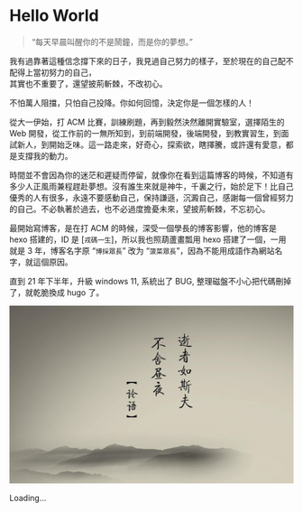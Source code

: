 # Hello World


> “每天早晨叫醒你的不是鬧鐘，而是你的夢想。”  

我有過靠著這種信念撐下來的日子，我見過自己努力的樣子，至於現在的自己配不配得上當初努力的自己，  
其實也不重要了，還望披荊斬棘，不改初心。

不怕萬人阻擋，只怕自己投降。你如何回憶，決定你是一個怎樣的人！  

從大一伊始，打 ACM 比賽，訓練刷題，再到毅然決然離開實驗室，選擇陌生的 Web 開發，從工作前的一無所知到，到前端開發，後端開發，到教實習生，到面試新人，到開始乏味。這一路走來，好奇心，探索欲，瞎擇騰，或許還有愛意，都是支撐我的動力。

時間並不會因為你的迷茫和遲疑而停留，就像你在看到這篇博客的時候，不知道有多少人正風雨兼程趕赴夢想。沒有誰生來就是神牛，千裏之行，始於足下！比自己優秀的人有很多，永遠不要感動自己，保持謙遜，沉澱自己，感謝每一個曾經努力的自己。不必執著於過去，也不必過度擔憂未來，望披荊斬棘，不忘初心。

最開始寫博客，是在打 ACM 的時候，深受一個學長的博客影響，他的博客是 hexo 搭建的，ID 是 [`戎碼一生`]，所以我也照葫蘆畫瓢用 hexo 搭建了一個，一用就是 3 年，博客名字原 “`博採眾長`” 改为 “`菠菜眾長`”，因為不能用成語作為網站名字，就這個原因。

直到 21 年下半年，升級 windows 11, 系統出了 BUG, 整理磁盤不小心把代碼刪掉了，就乾脆換成 hugo 了。

![現在並沒有刀槍入庫，馬放南山，衹是在奔赴另一片山海](images/lunyu.jpg "逝者如斯乎，不舍昼夜")

<div class="site-data">
  <span id="busuanzi_container_site_uv">
    <i class="fas fa-user color-dark-gray"></i>
    <span title="總訪客量" id="busuanzi_value_site_uv">
      <i class="fa fa-spinner fa-spin"></i>
    </span>
  </span>
  <span class="site-time" title="Site lruihao.cn running...">
    <i class="fas fa-heartbeat animate-icon"></i>
    <span class="run-times">Loading...</span>
  </span>
  <span id="busuanzi_container_site_pv">
    <i class="fas fa-eye color-dark-gray"></i>
    <span title="總訪問量" id="busuanzi_value_site_pv">
      <i class="fa fa-spinner fa-spin"></i>
    </span>
  </span>
</div>

<link rel="stylesheet" href="css/index.css"/>
<script src="//busuanzi.ibruce.info/busuanzi/2.3/busuanzi.pure.mini.js" async defer></script>
<script src="js/site-time.js" defer></script>
